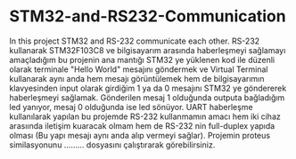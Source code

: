 # STM32-and-RS232-Communication
In this project STM32 and RS-232 communicate each other. 
RS-232 kullanarak STM32F103C8 ve bilgisayarım arasında haberleşmeyi sağlamayı amaçladığım bu projenin ana mantığı STM32 ye yüklenen kod ile düzenli olarak terminale "Hello World" mesajını göndermek ve Virtual Terminal kullanarak aynı anda hem mesajı görüntülemek hem de bilgisayarımın klavyesinden input olarak girdiğim 1 ya da 0 mesajını STM32 ye göndererek haberleşmeyi sağlamak. Gönderilen mesaj 1 olduğunda outputa bağladığım led yanıyor, mesaj 0 olduğunda ise led sönüyor. UART haberleşme kullanılarak yapılan bu projemde RS-232 kullanmamın amacı hem iki cihaz arasıında iletişim kuaracak olmam hem de RS-232 nin full-duplex yapıda olması (Bu yapı mesajı aynı anda alıp vermeyi sağlar). 
Projemin proteus similasyonunu ......... dosyasını çalıştırarak görebilirsiniz. 

